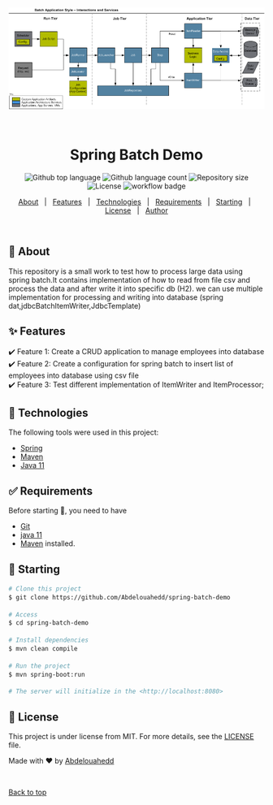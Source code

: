 <div align="center" id="top"> 
  <img src="spring-batch-reference-model.png" alt="Spring Batch Demo" />

&#xa0;

  <!-- <a href="https://springbatchdemo.netlify.app">Demo</a> -->
</div>
<!--![example workflow](https://github.com/Abdelouahedd/spring-batch-demo/actions/workflows/maven.yml/badge.svg)-->

<h1 align="center">Spring Batch Demo</h1>

<p align="center">
  <img alt="Github top language" src="https://img.shields.io/github/languages/top/Abdelouahedd/spring-batch-demo?color=56BEB8">

  <img alt="Github language count" src="https://img.shields.io/github/languages/count/Abdelouahedd/spring-batch-demo?color=56BEB8">

  <img alt="Repository size" src="https://img.shields.io/github/repo-size/Abdelouahedd/spring-batch-demo?color=56BEB8">

  <img alt="License" src="https://img.shields.io/github/license/Abdelouahedd/spring-batch-demo?color=56BEB8">

<img src="https://github.com/Abdelouahedd/spring-batch-demo/actions/workflows/maven.yml/badge.svg" alt="workflow badge">

  <!-- <img alt="Github issues" src="https://img.shields.io/github/issues/Abdelouahedd/spring-batch-demo?color=56BEB8" /> -->

  <!-- <img alt="Github forks" src="https://img.shields.io/github/forks/Abdelouahedd/spring-batch-demo?color=56BEB8" /> -->

  <!-- <img alt="Github stars" src="https://img.shields.io/github/stars/Abdelouahedd/spring-batch-demo?color=56BEB8" /> -->
</p>

<!-- Status -->

<!-- <h4 align="center"> 
	🚧  Spring Batch Demo 🚀 Under construction...  🚧
</h4> 

<hr> -->

<p align="center">
  <a href="#dart-about">About</a> &#xa0; | &#xa0; 
  <a href="#sparkles-features">Features</a> &#xa0; | &#xa0;
  <a href="#rocket-technologies">Technologies</a> &#xa0; | &#xa0;
  <a href="#white_check_mark-requirements">Requirements</a> &#xa0; | &#xa0;
  <a href="#checkered_flag-starting">Starting</a> &#xa0; | &#xa0;
  <a href="#memo-license">License</a> &#xa0; | &#xa0;
  <a href="https://github.com/Abdelouahedd" target="_blank">Author</a>
</p>

<br>

## :dart: About ##

This repository is a small work to test how to process large data using spring batch.It contains implementation of how to read from file csv and process
the data and after write it into specific db (H2).
we can use multiple implementation for processing and writing into database (spring dat,jdbcBatchItemWriter,JdbcTemplate) 
## :sparkles: Features ##

:heavy_check_mark: Feature 1: Create a CRUD application to manage employees into database\
:heavy_check_mark: Feature 2: Create a configuration for spring batch to insert list of employees into database using csv file\
:heavy_check_mark: Feature 3: Test different implementation of ItemWriter and ItemProcessor;

## :rocket: Technologies ##

The following tools were used in this project:

- [Spring](https://spring.io/)
- [Maven](http://maven.apache.org/)
- [Java 11](https://www.java.com/)

## :white_check_mark: Requirements ##

Before starting :checkered_flag:, you need to have

- [Git](https://git-scm.com)
- [java 11](https://www.java.com/)
- [Maven](http://maven.apache.org/)
  installed.

## :checkered_flag: Starting ##

```bash
# Clone this project
$ git clone https://github.com/Abdelouahedd/spring-batch-demo

# Access
$ cd spring-batch-demo

# Install dependencies
$ mvn clean compile

# Run the project
$ mvn spring-boot:run

# The server will initialize in the <http://localhost:8080>
```

## :memo: License ##

This project is under license from MIT. For more details, see the [LICENSE](LICENSE.md) file.

Made with :heart: by <a href="https://github.com/Abdelouahedd" target="_blank">Abdelouahedd</a>

&#xa0;

<a href="#top">Back to top</a>

